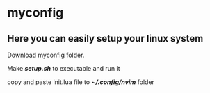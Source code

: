 # myconfig
## Here you can easily setup your linux system

Download myconfig folder.

Make ***setup.sh*** to executable and run it

copy and paste init.lua file to ***~/.config/nvim*** folder
